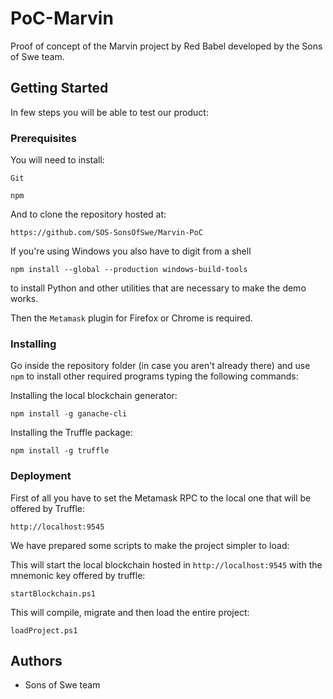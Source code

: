 # PoC-Marvin

Proof of concept of the Marvin project by Red Babel developed by the Sons of Swe team.

## Getting Started

In few steps you will be able to test our product:

### Prerequisites

You will need to install:

```
Git
```
```
npm
```

And to clone the repository hosted at:
```
https://github.com/SOS-SonsOfSwe/Marvin-PoC
```

If you're using Windows you also have to digit from a shell
```
npm install --global --production windows-build-tools
```
to install Python and other utilities that are necessary to make the demo works.

Then the `Metamask` plugin for Firefox or Chrome is required.

### Installing

Go inside the repository folder (in case you aren't already there) and use `npm` to install other required programs typing the following commands:

Installing the local blockchain generator:
```
npm install -g ganache-cli
```

Installing the Truffle package:
```
npm install -g truffle
```


### Deployment
First of all you have to set the Metamask RPC to the local one that will be offered by Truffle:
```
http://localhost:9545
```

We have prepared some scripts to make the project simpler to load:

This will start the local blockchain hosted in `http://localhost:9545` with the mnemonic key offered by truffle:
```
startBlockchain.ps1
```

This will compile, migrate and then load the entire project:
```
loadProject.ps1
```


## Authors

* Sons of Swe team
